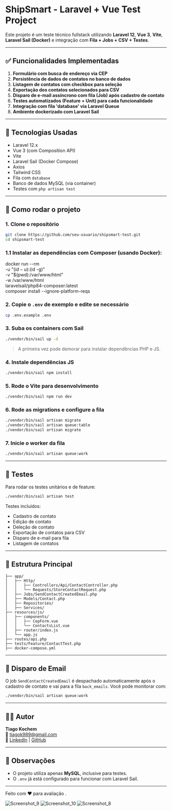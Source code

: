 # ShipSmart - Laravel + Vue Test Project

Este projeto é um teste técnico fullstack utilizando **Laravel 12**, **Vue 3**, **Vite**, **Laravel Sail (Docker)** e integração com **Fila + Jobs + CSV + Testes**.

---

## ✅ Funcionalidades Implementadas

1. **Formulário com busca de endereço via CEP**
2. **Persistência de dados de contatos no banco de dados**
3. **Listagem de contatos com checkbox para seleção**
4. **Exportação dos contatos selecionados para CSV**
5. **Disparo de e-mail assíncrono com fila (Job) após cadastro de contato**
6. **Testes automatizados (Feature + Unit) para cada funcionalidade**
7. **Integração com fila 'database' via Laravel Queue**
8. **Ambiente dockerizado com Laravel Sail**

---

## 🚀 Tecnologias Usadas

- Laravel 12.x
- Vue 3 (com Composition API)
- Vite
- Laravel Sail (Docker Compose)
- Axios
- Tailwind CSS
- Fila com `database`
- Banco de dados MySQL (via container)
- Testes com `php artisan test`

---

## 🔧 Como rodar o projeto

### 1. Clone o repositório
```bash
git clone https://github.com/seu-usuario/shipsmart-test.git
cd shipsmart-test
```

### 1.1 Instalar as dependências com Composer (usando Docker):

docker run --rm \
    -u "$(id -u):$(id -g)" \
    -v "$(pwd):/var/www/html" \
    -w /var/www/html \
    laravelsail/php84-composer:latest \
    composer install --ignore-platform-reqs

### 2. Copie o `.env` de exemplo e edite se necessário
```bash
cp .env.example .env
```

### 3. Suba os containers com Sail
```bash
./vendor/bin/sail up -d
```

> A primeira vez pode demorar para instalar dependências PHP e JS.

### 4. Instale dependências JS
```bash
./vendor/bin/sail npm install
```

### 5. Rode o Vite para desenvolvimento
```bash
./vendor/bin/sail npm run dev
```

### 6. Rode as migrations e configure a fila
```bash
./vendor/bin/sail artisan migrate
./vendor/bin/sail artisan queue:table
./vendor/bin/sail artisan migrate
```

### 7. Inicie o worker da fila
```bash
./vendor/bin/sail artisan queue:work
```

---

## 🧪 Testes

Para rodar os testes unitários e de feature:

```bash
./vendor/bin/sail artisan test
```

Testes incluídos:

- Cadastro de contato
- Edição de contato
- Deleção de contato
- Exportação de contatos para CSV
- Disparo de e-mail para fila
- Listagem de contatos

---

## 📁 Estrutura Principal

```
├── app/
│   ├── Http/
│   │   ├── Controllers/Api/ContactController.php
│   │   └── Requests/StoreContactRequest.php
│   ├── Jobs/SendContactCreatedEmail.php
│   ├── Models/Contact.php
│   ├── Repositories/
│   ├── Services/
├── resources/js/
│   ├── components/
│   │   ├── CepForm.vue
│   │   └── ContactsList.vue
│   ├── router/index.js
│   └── app.js
├── routes/api.php
├── tests/Feature/ContactTest.php
├── docker-compose.yml
```

---

## 📧 Disparo de Email

O job `SendContactCreatedEmail` é despachado automaticamente após o cadastro de contato e vai para a fila `back_emails`. Você pode monitorar com:

```bash
./vendor/bin/sail artisan queue:work
```

---

## 👨‍💻 Autor

**Tiago Kochem**  
📧 tiagok989@gmail.com  
🔗 [LinkedIn](https://linkedin.com/in/tiago-kochem) | [GitHub](https://github.com/tiagokochem)

---

## 📝 Observações

- O projeto utiliza apenas **MySQL**, inclusive para testes.
- O `.env` já está configurado para funcionar com Laravel Sail.

---

Feito com ❤️ para avaliação .


![Screenshot_9](https://github.com/user-attachments/assets/b003920a-a2eb-4a1d-8d0b-399849e10627)
![Screenshot_10](https://github.com/user-attachments/assets/2eb95683-e254-4c1e-9e82-ccbc3473d900)
![Screenshot_8](https://github.com/user-attachments/assets/1b427d86-d666-4a03-9e0a-426e2d54680b)
